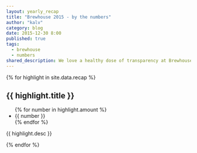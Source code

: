 ```yaml
---
layout: yearly_recap
title: "Brewhouse 2015 - by the numbers"
author: "kalv"
category: blog
date: 2015-12-30 8:00
published: true
tags:
  - brewhouse
  - numbers
shared_description: We love a healthy dose of transparency at Brewhouse. Here's our year end, by the numbers.
---
```


{% for highlight in site.data.recap %}
<section class="recap-section">
  <div class="container content">
    <div class="row flex">
      <div class="col-xs-12 col-md-6">
        <div class="recap-heading">
          <div class="recap-badge">
            <i class="recap-badge-icon zmdi {{ highlight.icon }}"></i>
          </div>
          <h2 class="recap-title">{{ highlight.title }}</h2>
          <div class="recap-counter">
            <ul class="recap-counter-blocks list-inline text-center">
              {% for number in highlight.amount %}
              <li>{{ number }}</li>
              {% endfor %}
            </ul>
          </div>
        </div>
      </div>
      <div class="col-xs-12 col-md-5">
        <div class="recap-desc">
          <p>{{ highlight.desc }}</p>
        </div>
      </div>
    </div>
  </div>
</section>
{% endfor %}


